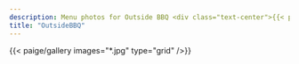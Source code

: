 ```yaml
---
description: Menu photos for Outside BBQ <div class="text-center">{{< paige/image height="10rem" alt="OutsideBBQ's logo" process="" src="bbqlogo.png"    >}}</div>
title: "OutsideBBQ"
---
```


{{< paige/gallery images="*.jpg" type="grid"  />}}